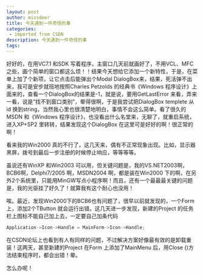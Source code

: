 ```yaml
---
layout: post
author: missdeer
title: 今天遇到一件奇怪的事
categories: 
 - imported from CSDN
description: 今天遇到一件奇怪的事
tags: 
---
```


好好的，在用VC7.1 和SDK 写着程序，主窗口几天前就画好了，不用VCL、MFC 之些，画个简单的窗口都这么烦！！结果今天想给它添加一个新特性，于是，在菜单上加了个新项，让它点击后能弹出个Modal DialogBox来，结果，死活弹不出来，我可是安步就班地按照Charles Petzolds 的经典书《Windows 程序设计》上面来的，查看一个DialogBox的结果是-1，就是说，要用GetLastError 来看，弄来一看，说是“找不到窗口类别”，晕得很啊，于是我尝试把DialogBox templete 从id 换到string，当然我心里也很清楚地明白，事情不会这么简单。看了很久的MSDN 和《Windows 程序设计》，也没看出什么名堂来，无聊了，就重启系统，进入XP+SP2 里转转，结果发现这个DialogBox 在这里可是好好的啊！很正常的啊！

看来我的Win2000 真的不行了，这几天来，偶有不正常现象出现。比如，显示器黑屏，拨号到最后一步注册的时候停止响应，等等等等。

虽说还有WinXP 和Win2003 可以用，但关键问题是，我的VS.NET2003啊，BCB6啊，Delphi7/2005 啊，MSDN2004 啊，都是装在Win2000 下的啊，在另外2个系统里，只能用MinGW写点小程序啊！而且，还有一个最最最关键的问题是，我的光驱挂了好久了！就算我有这个耐心也没用！

唉。最近，发现Win2000下的BCB6也有问题了，很早以前就发现的，一个Form上，添加2个TButton 就会运行出错。这几天进一步发现，新建的Project 的任务栏上图标不能自己加上去，一定要自己加条代码

```cpp
Application->Icon->Handle = MainForm->Icon->Handle;
```

在CSDN论坛上也看到有人有同样的问题，不过解决方案好像最有效的是卸载重装！这两天，甚至新建的Project 在Form 上添加了MainMenu 后，用Close ()方法结束程序时，都会出错！晕。

怎么办呢！
